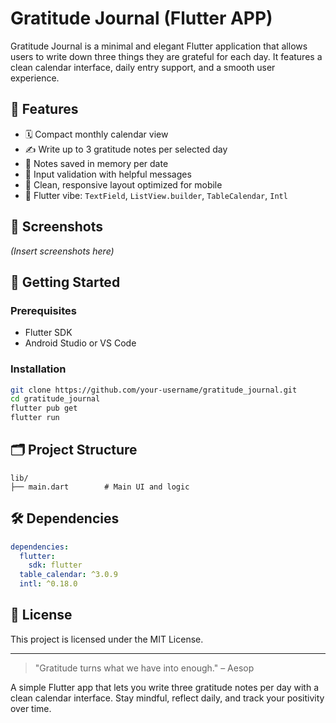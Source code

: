 # Gratitude Journal (Flutter APP)

Gratitude Journal is a minimal and elegant Flutter application that allows users to write down three things they are grateful for each day. 
It features a clean calendar interface, daily entry support, and a smooth user experience.

## 🌟 Features

* 🗓️ Compact monthly calendar view
* ✍️ Write up to 3 gratitude notes per selected day
* 💾 Notes saved in memory per date
* 🎯 Input validation with helpful messages
* 📱 Clean, responsive layout optimized for mobile
* 🎨 Flutter vibe: `TextField`, `ListView.builder`, `TableCalendar`, `Intl`

## 📸 Screenshots

*(Insert screenshots here)*

## 🚀 Getting Started

### Prerequisites

* Flutter SDK
* Android Studio or VS Code

### Installation

```bash
git clone https://github.com/your-username/gratitude_journal.git
cd gratitude_journal
flutter pub get
flutter run
```

## 🗂️ Project Structure

```
lib/
├── main.dart        # Main UI and logic
```

## 🛠️ Dependencies

```yaml
dependencies:
  flutter:
    sdk: flutter
  table_calendar: ^3.0.9
  intl: ^0.18.0
```

## 📄 License

This project is licensed under the MIT License.

---

> "Gratitude turns what we have into enough." – Aesop



A simple Flutter app that lets you write three gratitude notes per day with a clean calendar interface. Stay mindful, reflect daily, and track your positivity over time.

